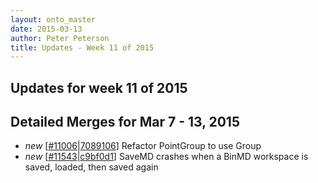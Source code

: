 ```yaml
---
layout: onto_master
date: 2015-03-13
author: Peter Peterson
title: Updates - Week 11 of 2015
---
```

Updates for week 11 of 2015
---------------------------

Detailed Merges for Mar 7 - 13, 2015
------------------------------------
* *new* \[[#11006](http://trac.mantidproject.org/mantid/ticket/11006)\|[7089106](https://github.com/mantidproject/mantid/commit/7089106ad581b923b8d89d306ad10d9d9deef60a)\] Refactor PointGroup to use Group
* *new* \[[#11543](http://trac.mantidproject.org/mantid/ticket/11543)\|[c9bf0d1](https://github.com/mantidproject/mantid/commit/c9bf0d1acd8b871e069803abeb15a658694b059b)\] SaveMD crashes when a BinMD workspace is saved, loaded, then saved again
